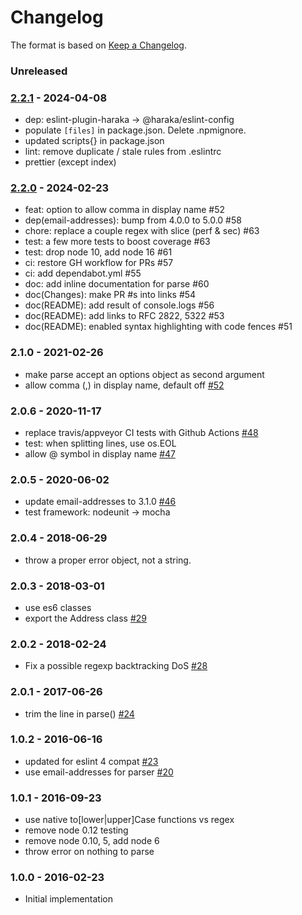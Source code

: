 # Changelog

The format is based on [Keep a Changelog](https://keepachangelog.com/).

### Unreleased

### [2.2.1] - 2024-04-08

- dep: eslint-plugin-haraka -> @haraka/eslint-config
- populate `[files]` in package.json. Delete .npmignore.
- updated scripts{} in package.json
- lint: remove duplicate / stale rules from .eslintrc
- prettier (except index)

### [2.2.0] - 2024-02-23

- feat: option to allow comma in display name #52
- dep(email-addresses): bump from 4.0.0 to 5.0.0 #58
- chore: replace a couple regex with slice (perf & sec) #63
- test: a few more tests to boost coverage #63
- test: drop node 10, add node 16 #61
- ci: restore GH workflow for PRs #57
- ci: add dependabot.yml #55
- doc: add inline documentation for parse #60
- doc(Changes): make PR #s into links #54
- doc(README): add result of console.logs #56
- doc(README): add links to RFC 2822, 5322 #53
- doc(README): enabled syntax highlighting with code fences #51

### 2.1.0 - 2021-02-26

- make parse accept an options object as second argument
- allow comma (,) in display name, default off [#52](https://github.com/haraka/node-address-rfc2822/pull/52)

### 2.0.6 - 2020-11-17

- replace travis/appveyor CI tests with Github Actions [#48](https://github.com/haraka/node-address-rfc2822/pull/48)
- test: when splitting lines, use os.EOL
- allow @ symbol in display name [#47](https://github.com/haraka/node-address-rfc2822/pull/47)

### 2.0.5 - 2020-06-02

- update email-addresses to 3.1.0 [#46](https://github.com/haraka/node-address-rfc2822/pull/46)
- test framework: nodeunit -> mocha

### 2.0.4 - 2018-06-29

- throw a proper error object, not a string.

### 2.0.3 - 2018-03-01

- use es6 classes
- export the Address class [#29](https://github.com/haraka/node-address-rfc2822/pull/29)

### 2.0.2 - 2018-02-24

- Fix a possible regexp backtracking DoS [#28](https://github.com/haraka/node-address-rfc2822/pull/28)

### 2.0.1 - 2017-06-26

- trim the line in parse() [#24](https://github.com/haraka/node-address-rfc2822/pull/24)

### 1.0.2 - 2016-06-16

- updated for eslint 4 compat [#23](https://github.com/haraka/node-address-rfc2822/pull/23)
- use email-addresses for parser [#20](https://github.com/haraka/node-address-rfc2822/pull/20)

### 1.0.1 - 2016-09-23

- use native to[lower|upper]Case functions vs regex
- remove node 0.12 testing
- remove node 0.10, 5, add node 6
- throw error on nothing to parse

### 1.0.0 - 2016-02-23

- Initial implementation

[2.2.0]: https://github.com/haraka/node-address-rfc2822/releases/tag/v2.2.0
[2.2.1]: https://github.com/haraka/node-address-rfc2822/releases/tag/v2.2.1
[2.0.6]: https://github.com/haraka/node-address-rfc2822/releases/tag/2.0.6
[0.0.2]: https://github.com/haraka/node-address-rfc2822/releases/tag/v0.0.2
